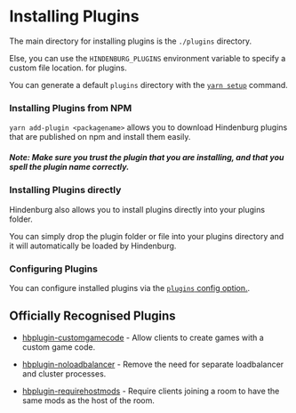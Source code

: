 # Installing Plugins
The main directory for installing plugins is the `./plugins` directory.

Else, you can use the `HINDENBURG_PLUGINS` environment variable to specify a
custom file location. for plugins.

You can generate a default `plugins` directory with the [`yarn setup`](https://github.com/SkeldJS/Hindenburg/blob/master/docs/Commands.md#yarn-setup) command.

### Installing Plugins from NPM
`yarn add-plugin <packagename>` allows you to download Hindenburg plugins that
are published on npm and install them easily.

##### Note: Make sure you trust the plugin that you are installing, and that you spell the plugin name correctly.

### Installing Plugins directly
Hindenburg also allows you to install plugins directly into your plugins folder.

You can simply drop the plugin folder or file into your plugins directory and it
will automatically be loaded by Hindenburg.

### Configuring Plugins
You can configure installed plugins via the [`plugins` config option.](https://github.com/SkeldJS/Hindenburg/blob/master/docs/Configuration.md#plugins).

## Officially Recognised Plugins
* [hbplugin-customgamecode](https://github.com/SkeldJS/hbplugin-customgamecode) - Allow clients to create games with a custom game code.

* [hbplugin-noloadbalancer](https://github.com/SkeldJS/hbplugin-noloadbalancer) - Remove the need for separate loadbalancer and cluster processes.

* [hbplugin-requirehostmods](https://github.com/SkeldJS/hbplugin-requirehostmods) - Require clients joining a room to have the same mods as the host of the room. 